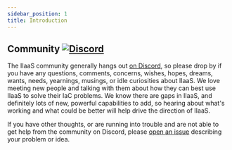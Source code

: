 ```yaml
---
sidebar_position: 1
title: Introduction
---
```


[//]: # (Copyright 2024 Paion Data. All rights reserved.)

[//]: # (Licensed under the Apache License, Version 2.0 &#40;the "License"&#41;;)
[//]: # (you may not use this file except in compliance with the License.)
[//]: # (You may obtain a copy of the License at)

[//]: # (    http://www.apache.org/licenses/LICENSE-2.0)

[//]: # (Unless required by applicable law or agreed to in writing, software)
[//]: # (distributed under the License is distributed on an "AS IS" BASIS,)
[//]: # (WITHOUT WARRANTIES OR CONDITIONS OF ANY KIND, either express or implied.)
[//]: # (See the License for the specific language governing permissions and)
[//]: # (limitations under the License.)

Community [![Discord]](https://discord.com/widget?id=1231237037106008144)
-------------------------------------------------------------------------

The IIaaS community generally hangs out [on Discord](https://discord.com/widget?id=1231237037106008144), so please drop
by if you have any questions, comments, concerns, wishes, hopes, dreams, wants, needs, yearnings, musings, or idle
curiosities about IIaaS. We love meeting new people and talking with them about how they can best use IIaaS to solve
their IaC problems. We know there are gaps in IIaaS, and definitely lots of new, powerful capabilities to add, so
hearing about what's working and what could be better will help drive the direction of IIaaS.

If you have other thoughts, or are running into trouble and are not able to get help from the community on Discord,
please [open an issue](https://github.com/paion-data/immutable-infrastructure-as-a-service/issues) describing your problem or idea.

[Discord]: https://img.shields.io/discord/1231237037106008144?color=5865F2&logo=discord&logoColor=ffffff&style=for-the-badge
